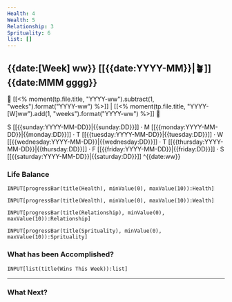```yaml
---
Health: 4
Wealth: 5
Relationship: 3
Sprituality: 6
list: []
---
```

## {{date:[Week] ww}} [[{{date:YYYY-MM}}|🪴]] {{date:MMM gggg}}


🌲 [[<% moment(tp.file.title, "YYYY-ww").subtract(1, "weeks").format("YYYY-ww") %>]] | [[<% moment(tp.file.title, "YYYY-[W]ww").add(1, "weeks").format("YYYY-ww") %>]] 🌲


S [[{{sunday:YYYY-MM-DD}}|{{sunday:DD}}]] · M [[{{monday:YYYY-MM-DD}}|{{monday:DD}}]] · T [[{{tuesday:YYYY-MM-DD}}|{{tuesday:DD}}]] · W [[{{wednesday:YYYY-MM-DD}}|{{wednesday:DD}}]] · T [[{{thursday:YYYY-MM-DD}}|{{thursday:DD}}]] · F [[{{friday:YYYY-MM-DD}}|{{friday:DD}}]] · S [[{{saturday:YYYY-MM-DD}}|{{saturday:DD}}]] ^{{date:ww}}

### Life Balance

```meta-bind
INPUT[progressBar(title(Health), minValue(0), maxValue(10)):Health]
```
```meta-bind
INPUT[progressBar(title(Wealth), minValue(0), maxValue(10)):Wealth]
```
```meta-bind
INPUT[progressBar(title(Relationship), minValue(0), maxValue(10)):Relationship]
```
```meta-bind
INPUT[progressBar(title(Sprituality), minValue(0), maxValue(10)):Sprituality]
```

### What has been Accomplished?

```meta-bind
INPUT[list(title(Wins This Week)):list]
```

---
### What Next?
